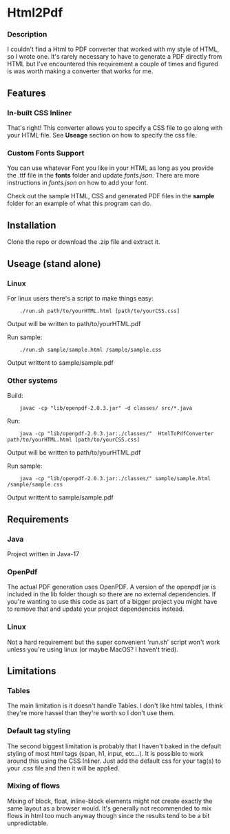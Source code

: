
# Html2Pdf

### Description
I couldn't find a Html to PDF converter that worked with my style of HTML, so I wrote one.
It's rarely necessary to have to generate a PDF directly from HTML but I've encountered this
requirement a couple of times and figured is was worth making a converter that works for me.


## Features

### In-built CSS Inliner
That's right! This converter allows you to specify a CSS file to go along with 
your HTML file. See **Useage** section on how to specify the css file.

### Custom Fonts Support
You can use whatever Font you like in your HTML as long as you provide the .ttf file in the 
**fonts** folder and update *fonts.json*.
There are more instructions in *fonts.json* on how to add your font.

Check out the sample HTML, CSS and generated PDF files in the **sample** folder for an example
of what this program can do.


## Installation
Clone the repo or download the .zip file and extract it.

## Useage (stand alone)

### Linux
For linux users there's a script to make things easy:
```
	./run.sh path/to/yourHTML.html [path/to/yourCSS.css]
```
Output will be written to path/to/yourHTML.pdf

Run sample:
```
	./run.sh sample/sample.html /sample/sample.css
```
Output writtent to sample/sample.pdf

### Other systems
Build:
```
	javac -cp "lib/openpdf-2.0.3.jar" -d classes/ src/*.java
```
Run:
```
	java -cp "lib/openpdf-2.0.3.jar:./classes/"  HtmlToPdfConverter path/to/yourHTML.html [path/to/yourCSS.css]
```
Output will be written to path/to/yourHTML.pdf

Run sample:
```
	java -cp "lib/openpdf-2.0.3.jar:./classes/" sample/sample.html /sample/sample.css
```
Output writtent to sample/sample.pdf


## Requirements

### Java
Project written in Java-17

### OpenPdf
The actual PDF generation uses OpenPDF. A version of the openpdf jar is included in the lib
folder though so there are no external dependencies.
If you're wanting to use this code as part of a bigger project you might have to remove that
and update your project dependencies instead.

### Linux
Not a hard requirement but the super convenient 'run.sh' script won't work unless you're using
linux (or maybe MacOS? I haven't tried).


## Limitations

### Tables
The main limitation is it doesn't handle Tables. I don't like html tables, I think they're more
hassel than they're worth so I don't use them.

### Default tag styling
The second biggest limitation is probably that I haven't baked in the default styling of most html
tags (span, h1, input, etc...).
It is possible to work around this using the CSS Inliner. Just add the default css for your tag(s)
to your .css file and then it will be applied.

### Mixing of flows
Mixing of block, float, inline-block elements might not create exactly the same layout as a 
browser would. It's generally not recommended to mix flows in html too much anyway though since
the results tend to be a bit unpredictable.


